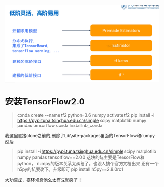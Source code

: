 ![高阶api](TensorFlow高阶api.PNG)

# 安装TensorFlow2.0
> conda create --name tf2 python=3.6 numpy
> activate tf2
> pip install -i https://pypi.tuna.tsinghua.edu.cn/simple scipy matplotlib numpy pandas tensorflow
> conda install nb_conda

我这里直接clone之前的,删除了Lib\site-packages里面的TensorFlow和numpy 然后
> pip install -i https://pypi.tuna.tsinghua.edu.cn/simple scipy matplotlib numpy pandas tensorflow==2.0.0
这块的坑主要是TensorFlow和python， numpy的版本关系太纠结了。也没人搞个官方文档出来
还有一个h5py的坑要改下。升级即可
> pip install h5py==2.8.0rc1

大功告成，搭环境真他么太有成就感了！

